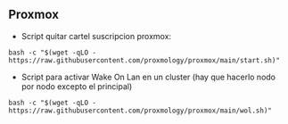 ## Proxmox


- Script quitar cartel suscripcion proxmox:
```
bash -c "$(wget -qLO - https://raw.githubusercontent.com/proxmology/proxmox/main/start.sh)"
```

- Script para activar Wake On Lan en un cluster (hay que hacerlo nodo por nodo excepto el principal)
```
bash -c "$(wget -qLO - https://raw.githubusercontent.com/proxmology/proxmox/main/wol.sh)"
```
